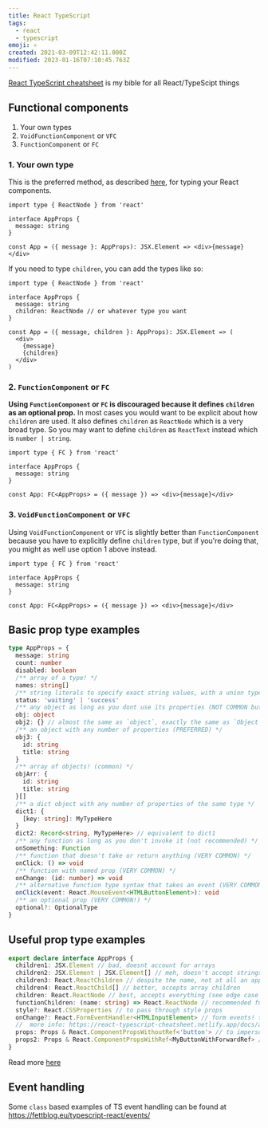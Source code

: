 ```yaml
---
title: React TypeScript
tags:
  - react
  - typescript
emoji: ⚛
created: 2021-03-09T12:42:11.000Z
modified: 2023-01-16T07:10:45.763Z
---
```


[React TypeScript cheatsheet](https://github.com/typescript-cheatsheets/react-typescript-cheatsheet) is my bible for all React/TypeScipt things

## Functional components

1. Your own types
1. `VoidFunctionComponent` or `VFC`
1. `FunctionComponent` or `FC`

### 1. Your own type

This is the preferred method, as described [here](https://react-typescript-cheatsheet.netlify.app/docs/basic/getting-started/function_components/), for typing your React components.

```tsx twoslash
import type { ReactNode } from 'react'

interface AppProps {
  message: string
}

const App = ({ message }: AppProps): JSX.Element => <div>{message}</div>
```

If you need to type `children`, you can add the types like so:

```tsx twoslash
import type { ReactNode } from 'react'

interface AppProps {
  message: string
  children: ReactNode // or whatever type you want
}

const App = ({ message, children }: AppProps): JSX.Element => (
  <div>
    {message}
    {children}
  </div>
)
```

### 2. `FunctionComponent` or `FC`

**Using `FunctionComponent` or `FC` is discouraged because it defines `children` as an optional prop.** In most cases you would want to be explicit about how `children` are used. It also defines `children` as `ReactNode` which is a very broad type. So you may want to define `children` as `ReactText` instead which is `number | string`.

```tsx twoslash
import type { FC } from 'react'

interface AppProps {
  message: string
}

const App: FC<AppProps> = ({ message }) => <div>{message}</div>
```

### 3. `VoidFunctionComponent` or `VFC`

Using `VoidFunctionComponent` or `VFC` is slightly better than `FunctionComponent` because you have to explicitly define `children` type, but if you're doing that, you might as well use option 1 above instead.

```tsx twoslash
import type { FC } from 'react'

interface AppProps {
  message: string
}

const App: FC<AppProps> = ({ message }) => <div>{message}</div>
```

## Basic prop type examples

```ts
type AppProps = {
  message: string
  count: number
  disabled: boolean
  /** array of a type! */
  names: string[]
  /** string literals to specify exact string values, with a union type to join them together */
  status: 'waiting' | 'success'
  /** any object as long as you dont use its properties (NOT COMMON but useful as placeholder) */
  obj: object
  obj2: {} // almost the same as `object`, exactly the same as `Object`
  /** an object with any number of properties (PREFERRED) */
  obj3: {
    id: string
    title: string
  }
  /** array of objects! (common) */
  objArr: {
    id: string
    title: string
  }[]
  /** a dict object with any number of properties of the same type */
  dict1: {
    [key: string]: MyTypeHere
  }
  dict2: Record<string, MyTypeHere> // equivalent to dict1
  /** any function as long as you don't invoke it (not recommended) */
  onSomething: Function
  /** function that doesn't take or return anything (VERY COMMON) */
  onClick: () => void
  /** function with named prop (VERY COMMON) */
  onChange: (id: number) => void
  /** alternative function type syntax that takes an event (VERY COMMON) */
  onClick(event: React.MouseEvent<HTMLButtonElement>): void
  /** an optional prop (VERY COMMON!) */
  optional?: OptionalType
}
```

## Useful prop type examples

```ts
export declare interface AppProps {
  children1: JSX.Element // bad, doesnt account for arrays
  children2: JSX.Element | JSX.Element[] // meh, doesn't accept strings
  children3: React.ReactChildren // despite the name, not at all an appropriate type; it is a utility
  children4: React.ReactChild[] // better, accepts array children
  children: React.ReactNode // best, accepts everything (see edge case below)
  functionChildren: (name: string) => React.ReactNode // recommended function as a child render prop type
  style?: React.CSSProperties // to pass through style props
  onChange?: React.FormEventHandler<HTMLInputElement> // form events! the generic parameter is the type of event.target
  //  more info: https://react-typescript-cheatsheet.netlify.app/docs/advanced/patterns_by_usecase/#wrappingmirroring
  props: Props & React.ComponentPropsWithoutRef<'button'> // to impersonate all the props of a button element and explicitly not forwarding its ref
  props2: Props & React.ComponentPropsWithRef<MyButtonWithForwardRef> // to impersonate all the props of MyButtonForwardedRef and explicitly forwarding its ref
}
```

Read more [here](https://react-typescript-cheatsheet.netlify.app/docs/basic/getting-started/basic_type_example#useful-react-prop-type-examples)

## Event handling

Some `class` based examples of TS event handling can be found at
https://fettblog.eu/typescript-react/events/
